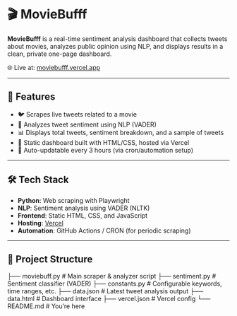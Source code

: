 # 🎬 MovieBufff

**MovieBufff** is a real-time sentiment analysis dashboard that collects tweets about movies, analyzes public opinion using NLP, and displays results in a clean, private one-page dashboard.

🌐 Live at: [moviebufff.vercel.app](https://moviebufff.vercel.app/)

---

## 🚀 Features

- 🐦 Scrapes live tweets related to a movie
- 🤖 Analyzes tweet sentiment using NLP (VADER)
- 📊 Displays total tweets, sentiment breakdown, and a sample of tweets
- 📄 Static dashboard built with HTML/CSS, hosted via Vercel
- 🔁 Auto-updatable every 3 hours (via cron/automation setup)

---

## 🛠️ Tech Stack

- **Python**: Web scraping with Playwright
- **NLP**: Sentiment analysis using VADER (NLTK)
- **Frontend**: Static HTML, CSS, and JavaScript
- **Hosting**: [Vercel](https://vercel.com/)
- **Automation**: GitHub Actions / CRON (for periodic scraping)

---

## 📁 Project Structure
├── moviebuff.py           # Main scraper & analyzer script
├── sentiment.py           # Sentiment classifier (VADER)
├── constants.py           # Configurable keywords, time ranges, etc.
├── data.json              # Latest tweet analysis output
├── data.html              # Dashboard interface
├── vercel.json            # Vercel config
└── README.md              # You’re here
